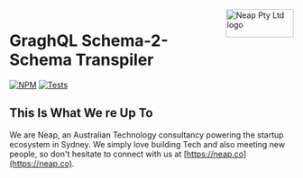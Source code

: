 <img src="https://neap.co/img/neap_black_small_logo.png" alt="Neap Pty Ltd logo" title="Neap" align="right" height="50" width="120"/>


# GraghQL Schema-2-Schema Transpiler
[![NPM][1]][2] [![Tests][3]][4]

[1]: https://img.shields.io/npm/v/graphql-s2s.svg?style=flat
[2]: https://www.npmjs.com/package/graphql-s2s
[3]: https://travis-ci.org/nicolasdao/graphql-s2s.svg?branch=master
[4]: https://travis-ci.org/nicolasdao/graphql-s2s

## This Is What We re Up To
We are Neap, an Australian Technology consultancy powering the startup ecosystem in Sydney. We simply love building Tech and also meeting new people, so don't hesitate to connect with us at [https://neap.co](https://neap.co).
